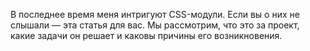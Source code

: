 В последнее время меня интригуют CSS-модули. Если вы о них не слышали — эта
статья для вас. Мы рассмотрим, что это за проект, какие задачи он решает 
и каковы причины его возникновения. 
